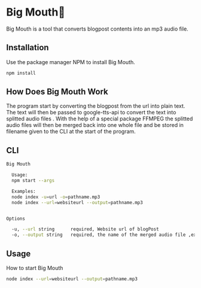 # Big Mouth👄

Big Mouth is a tool that converts blogpost contents into an mp3 audio file.

## Installation

Use the package manager NPM to install Big Mouth.

```bash
npm install
```

## How Does Big Mouth Work

The program start by converting the blogpost from the url into plain text.
The text will then be passed to google-tts-api to convert the text into splitted audio files .
With the help of a special package FFMPEG the splitted audio files will then be merged back into one whole file and be stored in filename given to the CLI at the start of the program.

## CLI

```bash
Big Mouth

  Usage:
  npm start --args

  Examples:
  node index -u=url -o=pathname.mp3
  node index --url=websiteurl --output=pathname.mp3


Options

  -u, --url string      required, Website url of blogPost
  -o, --output string   required, the name of the merged audio file ,example (output.mp3)
```

## Usage 
How to start Big Mouth 

```bash
node index --url=websiteurl --output=pathname.mp3
```


